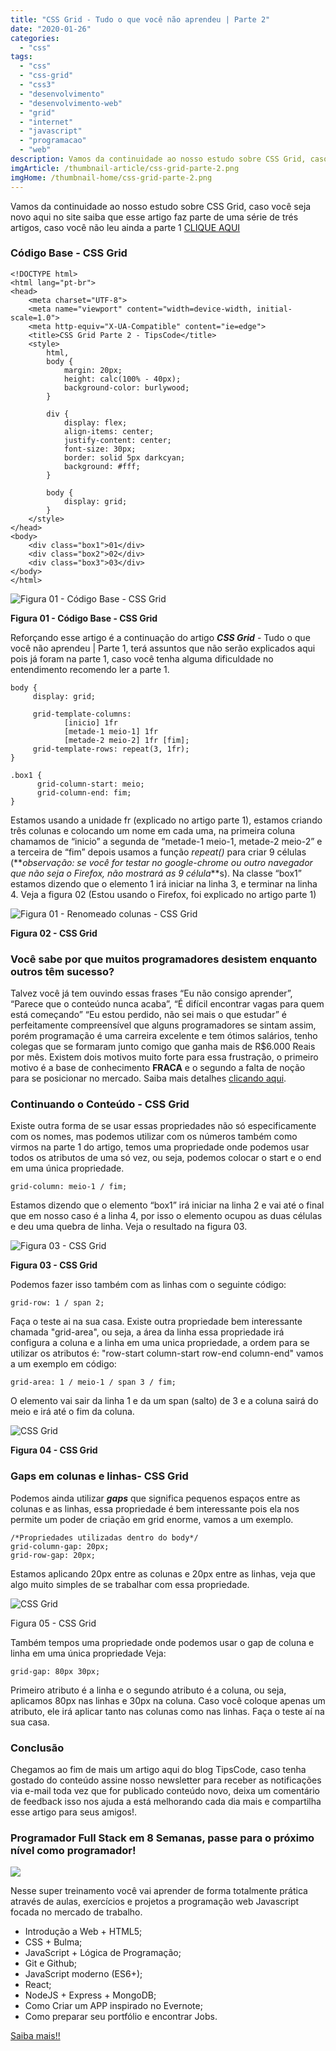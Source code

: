 ```yaml
---
title: "CSS Grid - Tudo o que você não aprendeu | Parte 2"
date: "2020-01-26"
categories: 
  - "css"
tags: 
  - "css"
  - "css-grid"
  - "css3"
  - "desenvolvimento"
  - "desenvolvimento-web"
  - "grid"
  - "internet"
  - "javascript"
  - "programacao"
  - "web"
description: Vamos da continuidade ao nosso estudo sobre CSS Grid, caso você seja novo aqui no site saiba que esse artigo faz parte de uma série de trés artigos, caso você não leu ainda a parte 1 [CLIQUE AQUI](https//www.tipscode.com.br/css-grid-tudo-que-voce-nao-aprendeu-parte-1/)
imgArticle: /thumbnail-article/css-grid-parte-2.png
imgHome: /thumbnail-home/css-grid-parte-2.png
---
```


Vamos da continuidade ao nosso estudo sobre CSS Grid, caso você seja novo aqui no site saiba que esse artigo faz parte de uma série de trés artigos, caso você não leu ainda a parte 1 [CLIQUE AQUI](/css-grid-tudo-que-voce-nao-aprendeu-parte-1/)

### Código Base - CSS Grid

```
<!DOCTYPE html>
<html lang="pt-br">
<head>
    <meta charset="UTF-8">
    <meta name="viewport" content="width=device-width, initial-scale=1.0">
    <meta http-equiv="X-UA-Compatible" content="ie=edge">
    <title>CSS Grid Parte 2 - TipsCode</title>
    <style>
        html,
        body {
            margin: 20px;
            height: calc(100% - 40px);
            background-color: burlywood;
        }

        div {
            display: flex;
            align-items: center;
            justify-content: center;
            font-size: 30px;
            border: solid 5px darkcyan;
            background: #fff;
        }

        body {
            display: grid;
        }
    </style>
</head>
<body>
    <div class="box1">01</div> 
    <div class="box2">02</div> 
    <div class="box3">03</div>    
</body>
</html>
```

![Figura 01 - Código Base - CSS Grid](/uploads/2020/01/Figura-01-Código-base-1.jpg)

**Figura 01 - Código Base - CSS Grid**

Reforçando esse artigo é a continuação do artigo **_CSS Grid_** - Tudo o que você não aprendeu | Parte 1, terá assuntos que não serão explicados aqui pois já foram na parte 1, caso você tenha alguma dificuldade no entendimento recomendo ler a parte 1.

```
body {
     display: grid;

     grid-template-columns: 
            [inicio] 1fr 
            [metade-1 meio-1] 1fr
            [metade-2 meio-2] 1fr [fim];
     grid-template-rows: repeat(3, 1fr);
}

.box1 {
      grid-column-start: meio;
      grid-column-end: fim;
}
```

Estamos usando a unidade fr (explicado no artigo parte 1), estamos criando três colunas e colocando um nome em cada uma, na primeira coluna chamamos de “inicio” a segunda de “metade-1 meio-1, metade-2 meio-2” e a terceira de “fim” depois usamos a função _repeat()_ para criar 9 células (**_observação: se você for testar no google-chrome ou outro navegador que não seja o Firefox, não mostrará as 9 célula_**s). Na classe “box1” estamos dizendo que o elemento 1 irá iniciar na linha 3, e terminar na linha 4. Veja a figura 02 (Estou usando o Firefox, foi explicado no artigo parte 1)

![Figura 01 - Renomeado colunas - CSS Grid](/uploads/2020/01/Figura-02-Renomeado-colunas-CSS-Grid.jpg)

**Figura 02 - CSS Grid**

### Você sabe por que muitos programadores desistem enquanto outros têm sucesso?

Talvez você já tem ouvindo essas frases “Eu não consigo aprender”, “Parece que o conteúdo nunca acaba”, “É difícil encontrar vagas para quem está começando” “Eu estou perdido, não sei mais o que estudar” é perfeitamente compreensível que alguns programadores se sintam assim, porém programação é uma carreira excelente e tem ótimos salários, tenho colegas que se formaram junto comigo que ganha mais de R$6.000 Reais por mês. Existem dois motivos muito forte para essa frustração, o primeiro motivo é a base de conhecimento **FRACA** e o segundo a falta de noção para se posicionar no mercado. Saiba mais detalhes [clicando aqui](http://bit.ly/tipscode-curso-programador-full-stack-javascript).

### Continuando o Conteúdo - CSS Grid

Existe outra forma de se usar essas propriedades não só especificamente com os nomes, mas podemos utilizar com os números também como virmos na parte 1 do artigo, temos uma propriedade onde podemos usar todos os atributos de uma só vez, ou seja, podemos colocar o start e o end em uma única propriedade.

```
grid-column: meio-1 / fim;
```

Estamos dizendo que o elemento “box1” irá iniciar na linha 2 e vai até o final que em nosso caso é a linha 4, por isso o elemento ocupou as duas células e deu uma quebra de linha. Veja o resultado na figura 03.

![Figura 03 - CSS Grid](/uploads/2020/01/Figura-03-Grid-column.jpg)

**Figura 03 - CSS Grid**

Podemos fazer isso também com as linhas com o seguinte código:

```
grid-row: 1 / span 2;
```

Faça o teste ai na sua casa. Existe outra propriedade bem interessante chamada "grid-area", ou seja, a área da linha essa propriedade irá configura a coluna e a linha em uma unica propriedade, a ordem para se utilizar os atributos é: "row-start column-start row-end column-end" vamos a um exemplo em código:

```
grid-area: 1 / meio-1 / span 3 / fim;
```

O elemento vai sair da linha 1 e da um span (salto) de 3 e a coluna sairá do meio e irá até o fim da coluna.

![CSS Grid](/uploads/2020/01/Figura-04-Grid-area.jpg)

**Figura 04 - CSS Grid**

### Gaps em colunas e linhas- CSS Grid

Podemos ainda utilizar **_gaps_** que significa pequenos espaços entre as colunas e as linhas, essa propriedade é bem interessante pois ela nos permite um poder de criação em grid enorme, vamos a um exemplo.

```
/*Propriedades utilizadas dentro do body*/
grid-column-gap: 20px;
grid-row-gap: 20px;
```

Estamos aplicando 20px entre as colunas e 20px entre as linhas, veja que algo muito simples de se trabalhar com essa propriedade.

![CSS Grid](/uploads/2020/01/Figura-05-Gaps.jpg)

Figura 05 - CSS Grid

Também tempos uma propriedade onde podemos usar o gap de coluna e linha em uma única propriedade Veja:

```
grid-gap: 80px 30px;
```

Primeiro atributo é a linha e o segundo atributo é a coluna, ou seja, aplicamos 80px nas linhas e 30px na coluna. Caso você coloque apenas um atributo, ele irá aplicar tanto nas colunas como nas linhas. Faça o teste aí na sua casa.

### Conclusão

Chegamos ao fim de mais um artigo aqui do blog TipsCode, caso tenha gostado do conteúdo assine nosso newsletter para receber as notificações via e-mail toda vez que for publicado conteúdo novo, deixa um comentário de feedback isso nos ajuda a está melhorando cada dia mais e compartilha esse artigo para seus amigos!.

### Programador Full Stack em 8 Semanas, passe para o próximo nível como programador!

[![](/uploads/2020/01/banner-JS8-1080x1920-stories-2-576x1024.jpg)](/programador-fullstack-8-semanas)

Nesse super treinamento você vai aprender de forma totalmente prática através de aulas, exercícios e projetos a programação web Javascript focada no mercado de trabalho.

- Introdução a Web + HTML5;
- CSS + Bulma;
- JavaScript + Lógica de Programação;
- Git e Github;
- JavaScript moderno (ES6+);
- React;
- NodeJS + Express + MongoDB;
- Como Criar um APP inspirado no Evernote;
- Como preparar seu portfólio e encontrar Jobs.

[Saiba mais!!](/programador-fullstack-8-semanas)
